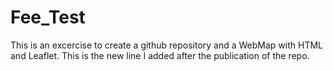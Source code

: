 # Fee_Test
This is an excercise to create a github repository and a WebMap with HTML and Leaflet.
This is the new line I added after the publication of the repo.